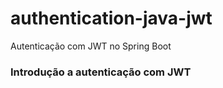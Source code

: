 # authentication-java-jwt
Autenticação com JWT no Spring Boot

### Introdução a autenticação com JWT
